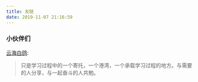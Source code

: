```yaml
---
title: 友链
date: 2019-11-07 21:16:59
---
```


### 小伙伴们

  [云海白鸽](https://amoke.top):
  > 只是学习过程中的一个寄托，一个港湾，一个承载学习过程的地方。与需要的人分享，与一起奋斗的人共勉。